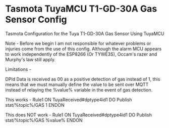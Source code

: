 # Tasmota TuyaMCU T1-GD-30A Gas Sensor Config
Tasmota Configuration for the Tuya T1-GD-30A Gas Sensor Using TuyaMCU

Note - Before we begin I am not responsible for whatever problems or injuries come from the use of this config. Although the alarm MCU appears to work independently of the ESP8266 (Or TYWE3S), Occam's razer and Murphy's law still apply.



Limitations -

DPId Data is received as 00 as a positive detection of gas instead of 1, this means that we must manually define the value to be sent over MQTT instead of relaying the %value% variable in the event of gas detection.

This works - 
Rule1 ON TuyaReceived#dptype4id1 DO Publish stat/%topic%/GAS 1 ENDON

This does NOT work -
Rule1 ON TuyaReceived#dptype4id1 DO Publish stat/%topic%/GAS %value% ENDON
